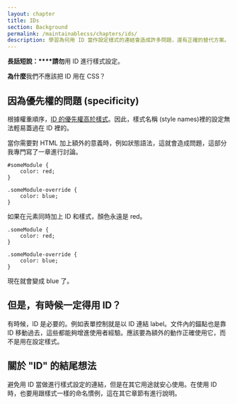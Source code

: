 ```yaml
---
layout: chapter
title: IDs
section: Background
permalink: /maintainablecss/chapters/ids/
description: 學習為何用 ID 當作設定樣式的連結會造成許多問題，還有正確的替代方案。
---
```


**長話短說：****請勿**用 ID 進行樣式設定。

**為什麼**我們不應該把 ID 用在 CSS？

## 因為優先權的問題 (specificity)

根據權重順序，[ID 的優先權高於樣式](http://www.w3.org/TR/css3-selectors/#specificity)。因此，樣式名稱 (style names)裡的設定無法輕易蓋過在 ID 裡的。

當你需要對 HTML 加上額外的意義時，例如狀態語法，這就會造成問題，這部分我專門寫了一章進行討論。

	#someModule {
	    color: red;
	}

	.someModule-override {
	    color: blue;
	}

如果在元素同時加上 ID 和樣式，顏色永遠是 red。

	.someModule {
	    color: red;
	}

	.someModule-override {
	    color: blue;
	}

現在就會變成 blue 了。

## 但是，有時候一定得用 ID？

有時候，ID 是必要的。例如表單控制就是以 ID 連結 label。文件內的錨點也是靠 ID 移動過去，這些都能夠增進使用者經驗。應該要為額外的動作正確使用它，而不是用在設定樣式。

## 關於 "ID" 的結尾想法
避免用 ID 當做進行樣式設定的連結，但是在其它用途就安心使用。在使用 ID 時，也要用跟樣式一樣的命名慣例，這在其它章節有進行說明。